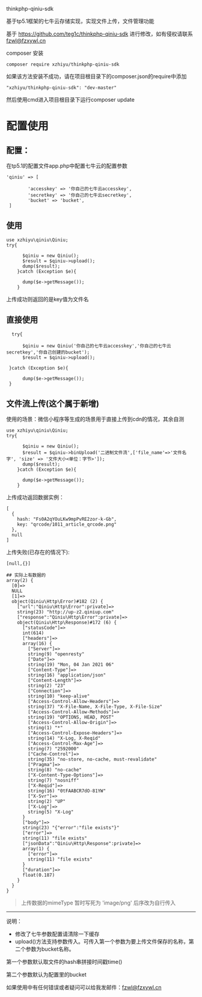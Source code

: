 thinkphp-qiniu-sdk

基于tp5.1框架的七牛云存储实现，实现文件上传，文件管理功能

基于 https://github.com/teg1c/thinkphp-qiniu-sdk 进行修改，如有侵权请联系 fzwl@fzxywl.cn

composer 安装

```composer require xzhiyu/thinkphp-qiniu-sdk```


如果该方法安装不成功，请在项目根目录下的composer.json的require中添加

```"xzhiyu/thinkphp-qiniu-sdk": "dev-master"```

然后使用cmd进入项目根目录下运行composer update



配置使用
===============


## 配置：


在tp5.1的配置文件app.php中配置七牛云的配置参数
```
'qiniu' => [

        'accesskey' => '你自己的七牛云accesskey',
        'secretkey' => '你自己的七牛云secretkey',
        'bucket' => 'bucket',
 ]
```
## 使用

```
use xzhiyu\qiniu\Qiniu;
try{
      
      $qiniu = new Qiniu();
      $result = $qiniu->upload();
      dump($result);
    }catch (Exception $e){
      
      dump($e->getMessage());
    }
```
 
上传成功则返回的是key值为文件名


## 直接使用

```
  try{
  
      $qiniu = new Qiniu('你自己的七牛云accesskey','你自己的七牛云secretkey','你自己创建的bucket');
      $result = $qiniu->upload();
      
 }catch (Exception $e){
 
      dump($e->getMessage());
 }
```

## 文件流上传(这个属于新增)

使用的场景：微信小程序等生成的场景用于直接上传到cdn的情况，其余自测

```
use xzhiyu\qiniu\Qiniu;
try{
      
      $qiniu = new Qiniu();
      $result = $qiniu->binUpload('二进制文件流',['file_name'=>'文件名字', 'size' => '文件大小<单位：字节>']);
      dump($result);
    }catch (Exception $e){
      
      dump($e->getMessage());
    }
```

上传成功返回数据实例：
```
[
  {
    hash: "Fs0A2qYOuLKw9mpPvRE2zor-k-Gb",
    key: "qrcode/1011_article_qrcode.png"
  },
  null
]

```

上传失败(已存在的情况下):

```
[null,{}]

## 实际上有数据的
array(2) {
  [0]=>
  NULL
  [1]=>
  object(Qiniu\Http\Error)#182 (2) {
    ["url":"Qiniu\Http\Error":private]=>
    string(23) "http://up-z2.qiniup.com"
    ["response":"Qiniu\Http\Error":private]=>
    object(Qiniu\Http\Response)#172 (6) {
      ["statusCode"]=>
      int(614)
      ["headers"]=>
      array(16) {
        ["Server"]=>
        string(9) "openresty"
        ["Date"]=>
        string(19) "Mon, 04 Jan 2021 06"
        ["Content-Type"]=>
        string(16) "application/json"
        ["Content-Length"]=>
        string(2) "23"
        ["Connection"]=>
        string(10) "keep-alive"
        ["Access-Control-Allow-Headers"]=>
        string(37) "X-File-Name, X-File-Type, X-File-Size"
        ["Access-Control-Allow-Methods"]=>
        string(19) "OPTIONS, HEAD, POST"
        ["Access-Control-Allow-Origin"]=>
        string(1) "*"
        ["Access-Control-Expose-Headers"]=>
        string(14) "X-Log, X-Reqid"
        ["Access-Control-Max-Age"]=>
        string(7) "2592000"
        ["Cache-Control"]=>
        string(35) "no-store, no-cache, must-revalidate"
        ["Pragma"]=>
        string(8) "no-cache"
        ["X-Content-Type-Options"]=>
        string(7) "nosniff"
        ["X-Reqid"]=>
        string(16) "0tFAABCR7dO-81YW"
        ["X-Svr"]=>
        string(2) "UP"
        ["X-Log"]=>
        string(5) "X-Log"
      }
      ["body"]=>
      string(23) "{"error":"file exists"}"
      ["error"]=>
      string(11) "file exists"
      ["jsonData":"Qiniu\Http\Response":private]=>
      array(1) {
        ["error"]=>
        string(11) "file exists"
      }
      ["duration"]=>
      float(0.187)
    }
  }
}
```

> 上传数据的mimeType 暂时写死为 'image/png' 后序改为自行传入
---
说明：
- 修改了七牛参数配置请清除一下缓存
- upload()方法支持参数传入。可传入第一个参数为要上传文件保存的名称，第二个参数为bucket名称。
 
 第一个参数默认取文件的hash串拼接时间戳time()
 
 第二个参数默认为配置里的bucket


如果使用中有任何错误或者疑问可以给我发邮件：fzwl@fzxywl.cn

